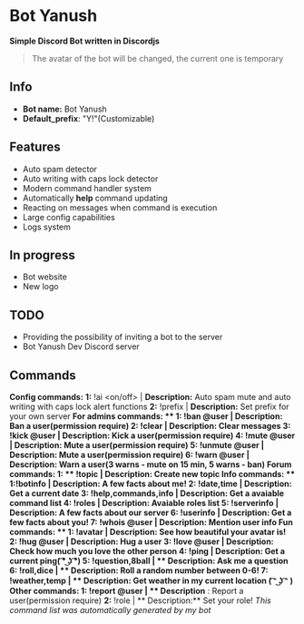 # Bot Yanush
**Simple Discord Bot written in Discordjs**
> The avatar of the bot will be changed, the current one is temporary

## Info
- **Bot name:** Bot Yanush
- **Default_prefix**: "Y!"(Customizable)

## Features
- Auto spam detector
- Auto writing with caps lock detector
- Modern command handler system 
- Automatically **help** command updating
- Reacting on messages when command is execution
- Large config capabilities
- Logs system

## In progress
- Bot website
- New logo 

## TODO
- Providing the possibility of inviting a bot to the server
- Bot Yanush Dev Discord server

## Commands
**Config commands:**
**1:** !ai <on/off> | **Description:**  Auto spam mute and auto writing with caps lock alert functions
**2:** !prefix <prefix to set> | **Description:**  Set prefix for your own server 
**For admins commands: **
**1:** !ban @user <reason> | **Description:**  Ban a user(permission require) 
**2:** !clear <how much message to clear> | **Description:**  Clear messages 
**3:** !kick @user <reason> | **Description**:  Kick a user(permission require) 
**4:** !mute @user <time in sec> <reason> | **Description:**  Mute a user(permission require) 
**5:** !unmute @user <reason> | **Description:**  Mute a user(permission require) 
**6:** !warn @user <reason> | **Description:**  Warn a user(3 warns - mute on 15 min, 5 warns - ban)
**Forum commands:**
**1: ** !topic <topic content> | **Description:**  Create new topic 
**Info commands: **
**1:**!botinfo | **Description:**  A few facts about me! 
**2:** !date,time | **Description:**  Get a current date 
**3:** !help,commands,info | **Description:**  Get a avaiable command list
**4:** !roles | **Description:**  Avaiable roles list 
**5:** !serverinfo | **Description:**  A few facts about our server 
**6:** !userinfo | **Description:**  Get a few facts about you! 
**7:** !whois @user | **Description:**  Mention user info 
**Fun commands: **
**1:** !avatar | **Description:**  See how beautiful your avatar is! 
**2:** !hug @user | **Description:**  Hug a user 
**3:** !love @user | **Description:**  Check how much you love the other person
**4:** !ping | **Description:**  Get a current ping( ͡° ͜ʖ ͡°)
**5:** !question,8ball <question content> | ** Description:**   Ask me a question 
**6:** !roll,dice | ** Description:**   Roll a random number between 0-6! 
**7:** !weather,temp | ** Description:**   Get weather in my current location ( ͡ᵔ ͜ʖ ͡ᵔ ) 
**Other commands:**
**1:** !report @user <reason> | ** Description** :  Report a user(permission require) 
**2:** !role <role> | ** Description:**  Set your role!
*This command list was automatically generated by my bot*



